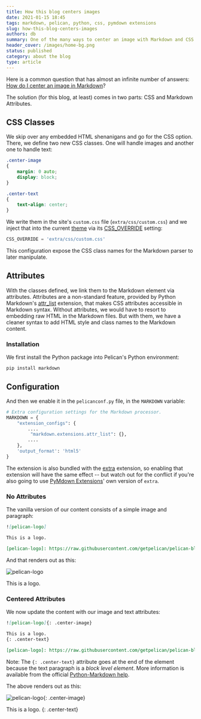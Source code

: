 ```yaml
---
title: How this blog centers images
date: 2021-01-15 18:45
tags: markdown, pelican, python, css, pymdown extensions
slug: how-this-blog-centers-images
authors: db
summary: One of the many ways to center an image with Markdown and CSS in a Pelican blog.
header_cover: /images/home-bg.png
status: published
category: about the blog
type: article
---
```

<!--
spell-checker:ignore
-->
Here is a common question that has almost an infinite number of answers:  [How do I center an image in Markdown]?

The solution (for this blog, at least) comes in two parts:  CSS and Markdown Attributes.

## CSS Classes

We skip over any embedded HTML shenanigans and go for the CSS option.  There, we define two new CSS classes.  One will handle images and another one to handle text:

```css
.center-image
{
    margin: 0 auto;
    display: block;
}

.center-text
{
    text-align: center;
}
```

We write them in the site's `custom.css` file (`extra/css/custom.css`) and we inject that into the current [theme] via its [CSS_OVERRIDE] setting:

```python
CSS_OVERRIDE = 'extra/css/custom.css'
```

This configuration expose the CSS class names for the Markdown parser to later manipulate.

## Attributes

With the classes defined, we link them to the Markdown element via attributes.  Attributes are a non-standard feature, provided by Python Markdown's [attr_list] extension, that makes CSS attributes accessible in Markdown syntax.  Without attributes, we would have to resort to embedding raw HTML in the Markdown files.  But with them, we have a cleaner syntax to add HTML style and class names to the Markdown content.

### Installation

We first install the Python package into Pelican's Python environment:

```console
pip install markdown
```

## Configuration

And then we enable it in the `pelicanconf.py` file, in the `MARKDOWN` variable:

```python
# Extra configuration settings for the Markdown processor.
MARKDOWN = {
    "extension_configs": {
        ....
         "markdown.extensions.attr_list": {},
        ....
    },
    'output_format': 'html5'
}
```

The extension is also bundled with the [extra] extension, so enabling that extension will have the same effect -- but watch out for the conflict if you're also going to use [PyMdown Extensions]' own version of `extra`.

### No Attributes

The vanilla version of our content consists of a simple image and paragraph:

```markdown
![pelican-logo]

This is a logo.

[pelican-logo]: https://raw.githubusercontent.com/getpelican/pelican-blog/main/content/logo/pelican-logo-small.png
```

And that renders out as this:

![pelican-logo]

This is a logo.

### Centered Attributes

We now update the content with our image and text attributes:

```markdown
![pelican-logo]{: .center-image}

This is a logo.
{: .center-text}

[pelican-logo]: https://raw.githubusercontent.com/getpelican/pelican-blog/main/content/logo/pelican-logo-small.png
```

Note: The `{: .center-text}` attribute goes at the end of the element because the text paragraph is a *block level element*.  More information is available from the official [Python-Markdown help].

The above renders out as this:

![pelican-logo]{: .center-image}

This is a logo.
{: .center-text}

[how do i center an image in markdown]: https://stackoverflow.com/questions/3912694/using-markdown-how-do-i-center-an-image-and-its-caption
[pelican-logo]: https://raw.githubusercontent.com/getpelican/pelican-blog/main/content/logo/pelican-logo-small.png
[python-markdown help]: https://python-markdown.github.io/extensions/attr_list/#block-level
[extra]: https://python-markdown.github.io/extensions/extra/
[attr_list]: https://python-markdown.github.io/extensions/attr_list
[pymdown extensions]: https://facelessuser.github.io/pymdown-extensions/extensions/extra/
[theme]: https://github.com/gilsondev/pelican-clean-blog
[css_override]: https://github.com/gilsondev/pelican-clean-blog#user-defined-css
